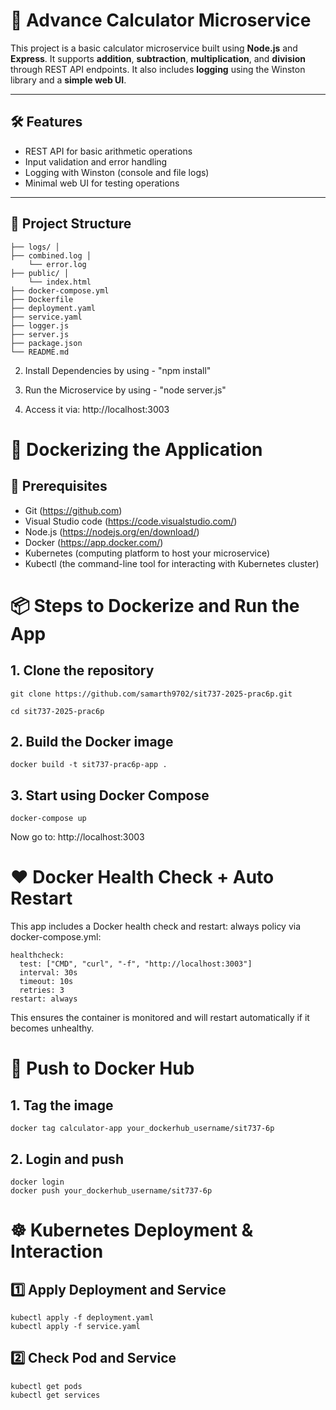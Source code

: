 

# 🧮 Advance Calculator Microservice

This project is a basic calculator microservice built using **Node.js** and **Express**. It supports **addition**, **subtraction**, **multiplication**, and **division** through REST API endpoints. It also includes **logging** using the Winston library and a **simple web UI**.

---

## 🛠️ Features

- REST API for basic arithmetic operations
- Input validation and error handling
- Logging with Winston (console and file logs)
- Minimal web UI for testing operations

---

## 📁 Project Structure
```
├── logs/ │ 
├── combined.log │
    └── error.log 
├── public/ │ 
    └── index.html 
├── docker-compose.yml
├── Dockerfile 
├── deployment.yaml
├── service.yaml
├── logger.js 
├── server.js 
├── package.json 
└── README.md
```

2. Install Dependencies by using - "npm install"

3. Run the Microservice by using - "node server.js"

4. Access it via: http://localhost:3003 


# 🐳 Dockerizing the Application
## 🔧 Prerequisites
- Git (https://github.com)
- Visual Studio code (https://code.visualstudio.com/)
- Node.js (https://nodejs.org/en/download/)
- Docker (https://app.docker.com/)
- Kubernetes (computing platform to host your microservice)
- Kubectl (the command-line tool for interacting with Kubernetes cluster)


# 📦 Steps to Dockerize and Run the App
## 1. Clone the repository
```
git clone https://github.com/samarth9702/sit737-2025-prac6p.git

cd sit737-2025-prac6p
```

## 2. Build the Docker image
```
docker build -t sit737-prac6p-app .
```

## 3. Start using Docker Compose
```
docker-compose up
```
Now go to: http://localhost:3003

# ❤️ Docker Health Check + Auto Restart
This app includes a Docker health check and restart: always policy via docker-compose.yml:

```
healthcheck:
  test: ["CMD", "curl", "-f", "http://localhost:3003"]
  interval: 30s
  timeout: 10s
  retries: 3
restart: always
```
This ensures the container is monitored and will restart automatically if it becomes unhealthy.

# 🚀 Push to Docker Hub

## 1. Tag the image
```
docker tag calculator-app your_dockerhub_username/sit737-6p
```
## 2. Login and push
```
docker login
docker push your_dockerhub_username/sit737-6p
```

# ☸️ Kubernetes Deployment & Interaction
## 1️⃣ Apply Deployment and Service
``` 
kubectl apply -f deployment.yaml
kubectl apply -f service.yaml 
```
## 2️⃣ Check Pod and Service
```
kubectl get pods
kubectl get services
```